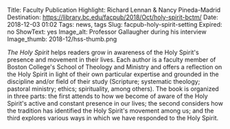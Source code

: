 Title: Faculty Publication Highlight: Richard Lennan & Nancy Pineda-Madrid
Destination: https://library.bc.edu/facpub/2018/Oct/holy-spirit-bctm/
Date: 2018-12-03 01:02
Tags: news, tags 
Slug: facpub-holy-spirit-setting
Expired: no
ShowText: yes
Image_alt: Professor Gallaugher during his interview
Image_thumb: 2018-12/hss-thumb.png

<em>The Holy Spirit</em> helps readers grow in awareness of the Holy Spirit's presence and movement in their lives. Each author is a faculty member of Boston College's School of Theology and Ministry and offers a reflection on the Holy Spirit in light of their own particular expertise and grounded in the discipline and/or field of their study (Scripture; systematic theology; pastoral ministry; ethics; spirituality, among others). The book is organized in three parts: the first attends to how we become of aware of the Holy Spirit's active and constant presence in our lives; the second considers how the tradition has identified the Holy Spirit's movement among us; and the third explores various ways in which we have responded to the Holy Spirit. 